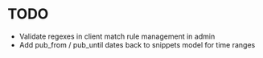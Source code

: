 # TODO

* Validate regexes in client match rule management in admin
* Add pub_from / pub_until dates back to snippets model for time ranges
